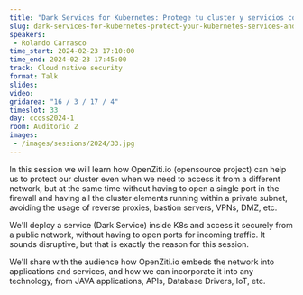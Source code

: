 ```yaml
---
title: "Dark Services for Kubernetes: Protege tu cluster y servicios con OpenZiti.io"
slug: dark-services-for-kubernetes-protect-your-kubernetes-services-and-cluster-using-openziti-io
speakers:
 - Rolando Carrasco
time_start: 2024-02-23 17:10:00
time_end: 2024-02-23 17:45:00
track: Cloud native security
format: Talk
slides: 
video: 
gridarea: "16 / 3 / 17 / 4"
timeslot: 33
day: ccoss2024-1
room: Auditorio 2
images: 
 - /images/sessions/2024/33.jpg
---
```


In this session we will learn how OpenZiti.io (opensource project) can help us to protect our cluster even when we need to access it from a different network, but at the same time without having to open a single port in the firewall and having all the cluster elements running within a private subnet, avoiding the usage of reverse proxies, bastion servers, VPNs, DMZ, etc.
 
 We'll deploy a service (Dark Service) inside K8s and access it securely from a public network, without having to open ports for incoming traffic. It sounds disruptive, but that is exactly the reason for this session.
 
 We'll share with the audience how OpenZiti.io embeds the network into applications and services, and how we can incorporate it into any technology, from JAVA applications, APIs, Database Drivers, IoT, etc.